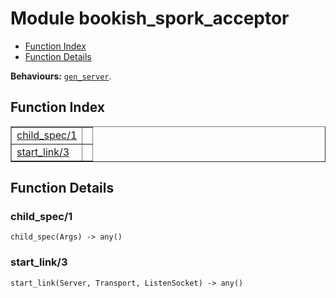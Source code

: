 

# Module bookish_spork_acceptor #
* [Function Index](#index)
* [Function Details](#functions)

__Behaviours:__ [`gen_server`](gen_server.md).

<a name="index"></a>

## Function Index ##


<table width="100%" border="1" cellspacing="0" cellpadding="2" summary="function index"><tr><td valign="top"><a href="#child_spec-1">child_spec/1</a></td><td></td></tr><tr><td valign="top"><a href="#start_link-3">start_link/3</a></td><td></td></tr></table>


<a name="functions"></a>

## Function Details ##

<a name="child_spec-1"></a>

### child_spec/1 ###

`child_spec(Args) -> any()`

<a name="start_link-3"></a>

### start_link/3 ###

`start_link(Server, Transport, ListenSocket) -> any()`

